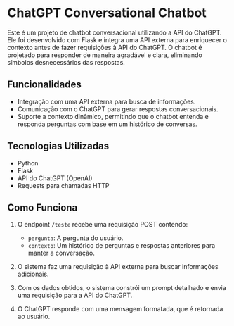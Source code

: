 # ChatGPT Conversational Chatbot

Este é um projeto de chatbot conversacional utilizando a API do ChatGPT. Ele foi desenvolvido com Flask e integra uma API externa para enriquecer o contexto antes de fazer requisições à API do ChatGPT. O chatbot é projetado para responder de maneira agradável e clara, eliminando símbolos desnecessários das respostas.

## Funcionalidades

- Integração com uma API externa para busca de informações.
- Comunicação com o ChatGPT para gerar respostas conversacionais.
- Suporte a contexto dinâmico, permitindo que o chatbot entenda e responda perguntas com base em um histórico de conversas.

## Tecnologias Utilizadas

- Python
- Flask
- API do ChatGPT (OpenAI)
- Requests para chamadas HTTP

## Como Funciona

1. O endpoint `/teste` recebe uma requisição POST contendo:
   - `pergunta`: A pergunta do usuário.
   - `contexto`: Um histórico de perguntas e respostas anteriores para manter a conversação.
   
2. O sistema faz uma requisição à API externa para buscar informações adicionais.

3. Com os dados obtidos, o sistema constrói um prompt detalhado e envia uma requisição para a API do ChatGPT.

4. O ChatGPT responde com uma mensagem formatada, que é retornada ao usuário.
